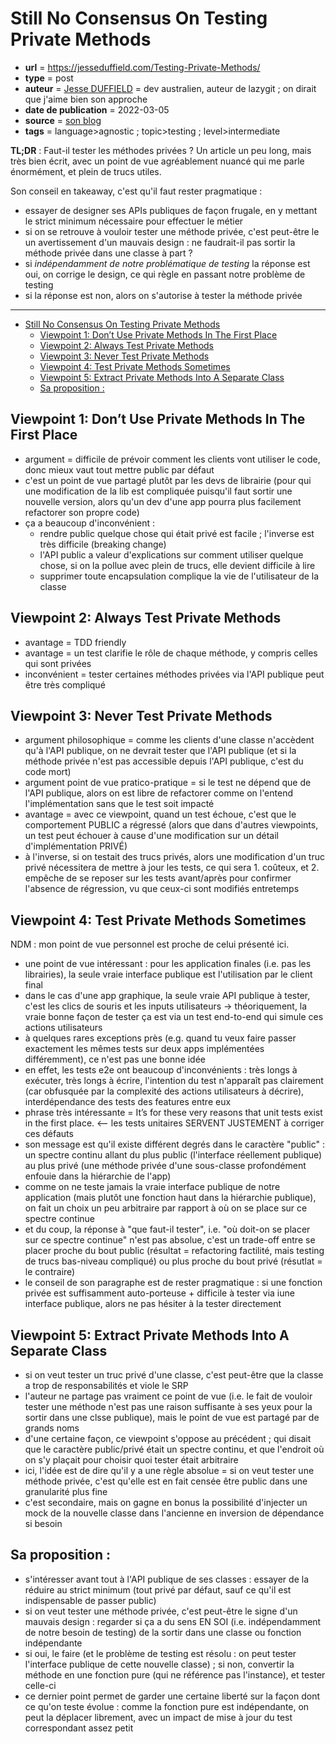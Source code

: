 # Still No Consensus On Testing Private Methods

- **url** = https://jesseduffield.com/Testing-Private-Methods/
- **type** = post
- **auteur** = [Jesse DUFFIELD](https://jesseduffield.com/about/) = dev australien, auteur de lazygit ; on dirait que j'aime bien son approche
- **date de publication** = 2022-03-05
- **source** = [son blog](https://jesseduffield.com/)
- **tags** = language>agnostic ; topic>testing ; level>intermediate


**TL;DR** : Faut-il tester les méthodes privées ? Un article un peu long, mais très bien écrit, avec un point de vue agréablement nuancé qui me parle énormément, et plein de trucs utiles.

Son conseil en takeaway, c'est qu'il faut rester pragmatique :

- essayer de designer ses APIs publiques de façon frugale, en y mettant le strict minimum nécessaire pour effectuer le métier
- si on se retrouve à vouloir tester une méthode privée, c'est peut-être le un avertissement d'un mauvais design : ne faudrait-il pas sortir la méthode privée dans une classe à part ?
- si _indépendamment de notre problématique de testing_ la réponse est oui, on corrige le design, ce qui règle en passant notre problème de testing
- si la réponse est non, alors on s'autorise à tester la méthode privée

----

* [Still No Consensus On Testing Private Methods](#still-no-consensus-on-testing-private-methods)
   * [Viewpoint 1: Don’t Use Private Methods In The First Place](#viewpoint-1-dont-use-private-methods-in-the-first-place)
   * [Viewpoint 2: Always Test Private Methods](#viewpoint-2-always-test-private-methods)
   * [Viewpoint 3: Never Test Private Methods](#viewpoint-3-never-test-private-methods)
   * [Viewpoint 4: Test Private Methods Sometimes](#viewpoint-4-test-private-methods-sometimes)
   * [Viewpoint 5: Extract Private Methods Into A Separate Class](#viewpoint-5-extract-private-methods-into-a-separate-class)
   * [Sa proposition :](#sa-proposition-)


## Viewpoint 1: Don’t Use Private Methods In The First Place

- argument = difficile de prévoir comment les clients vont utiliser le code, donc mieux vaut tout mettre public par défaut
- c'est un point de vue partagé plutôt par les devs de librairie (pour qui une modification de la lib est compliquée puisqu'il faut sortir une nouvelle version, alors qu'un dev d'une app pourra plus facilement refactorer son propre code)
- ça a beaucoup d'inconvénient :
    - rendre public quelque chose qui était privé est facile ; l'inverse est très difficile (breaking change)
    - l'API public a valeur d'explications sur comment utiliser quelque chose, si on la pollue avec plein de trucs, elle devient difficile à lire
    - supprimer toute encapsulation complique la vie de l'utilisateur de la classe

## Viewpoint 2: Always Test Private Methods

- avantage = TDD friendly
- avantage = un test clarifie le rôle de chaque méthode, y compris celles qui sont privées
- inconvénient = tester certaines méthodes privées via l'API publique peut être très compliqué

## Viewpoint 3: Never Test Private Methods

- argument philosophique = comme les clients d'une classe n'accèdent qu'à l'API publique, on ne devrait tester que l'API publique (et si la méthode privée n'est pas accessible depuis l'API publique, c'est du code mort)
- argument point de vue pratico-pratique = si le test ne dépend que de l'API publique, alors on est libre de refactorer comme on l'entend l'implémentation sans que le test soit impacté
- avantage = avec ce viewpoint, quand un test échoue, c'est que le comportement PUBLIC a régressé (alors que dans d'autres viewpoints, un test peut échouer à cause d'une modification sur un détail d'implémentation PRIVÉ)
- à l'inverse, si on testait des trucs privés, alors une modification d'un truc privé nécessitera de mettre à jour les tests, ce qui sera 1. coûteux, et 2. empêche de se reposer sur les tests avant/après pour confirmer l'absence de régression, vu que ceux-ci sont modifiés entretemps

## Viewpoint 4: Test Private Methods Sometimes

NDM : mon point de vue personnel est proche de celui présenté ici.

- une point de vue intéressant : pour les application finales (i.e. pas les librairies), la seule vraie interface publique est l'utilisation par le client final
- dans le cas d'une app graphique, la seule vraie API publique à tester, c'est les clics de souris et les inputs utilisateurs -> théoriquement, la vraie bonne façon de tester ça est via un test end-to-end qui simule ces actions utilisateurs
- à quelques rares exceptions près (e.g. quand tu veux faire passer exactement les mêmes tests sur deux apps implémentées différemment), ce n'est pas une bonne idée
- en effet, les tests e2e ont beaucoup d'inconvénients : très longs à exécuter, très longs à écrire, l'intention du test n'apparaît pas clairement (car obfusquée par la complexité des actions utilisateurs à décrire), interdépendance des tests des features entre eux
- phrase très intéressante = It’s for these very reasons that unit tests exist in the first place.  <-- les tests unitaires SERVENT JUSTEMENT à corriger ces défauts
- son message est qu'il existe différent degrés dans le caractère "public" : un spectre continu allant du plus public (l'interface réellement publique) au plus privé (une méthode privée d'une sous-classe profondément enfouie dans la hiérarchie de l'app)
- comme on ne teste jamais la vraie interface publique de notre application (mais plutôt une fonction haut dans la hiérarchie publique), on fait un choix un peu arbitraire par rapport à où on se place sur ce spectre continue
- et du coup, la réponse à "que faut-il tester", i.e. "où doit-on se placer sur ce spectre continue" n'est pas absolue, c'est un trade-off entre se placer proche du bout public (résultat = refactoring factilité, mais testing de trucs bas-niveau compliqué) ou plus proche du bout privé (résutlat = le contraire)
- le conseil de son paragraphe est de rester pragmatique : si une fonction privée est suffisamment auto-porteuse + difficile à tester via iune interface publique, alors ne pas hésiter à la tester directement

## Viewpoint 5: Extract Private Methods Into A Separate Class

- si on veut tester un truc privé d'une classe, c'est peut-être que la classe a trop de responsabilités et viole le SRP
- l'auteur ne partage pas vraiment ce point de vue (i.e. le fait de vouloir tester une méthode n'est pas une raison suffisante à ses yeux pour la sortir dans une clsse publique), mais le point de vue est partagé par de grands noms
- d'une certaine façon, ce viewpoint s'oppose au précédent ; qui disait que le caractère public/privé était un spectre continu, et que l'endroit où on s'y plaçait pour choisir quoi tester était arbitraire
- ici, l'idée est de dire qu'il y a une règle absolue = si on veut tester une méthode privée, c'est qu'elle est en fait censée être public dans une granularité plus fine
- c'est secondaire, mais on gagne en bonus la possibilité d'injecter un mock de la nouvelle classe dans l'ancienne en inversion de dépendance si besoin

## Sa proposition :

- s'intéresser avant tout à l'API publique de ses classes : essayer de la réduire au strict minimum (tout privé par défaut, sauf ce qu'il est indispensable de passer public)
- si on veut tester une méthode privée, c'est peut-être le signe d'un mauvais design : regarder si ça a du sens EN SOI (i.e. indépendamment de notre besoin de testing) de la sortir dans une classe ou fonction indépendante
- si oui, le faire (et le problème de testing est résolu : on peut tester l'interface publique de cette nouvelle classe) ; si non, convertir la méthode en une fonction pure (qui ne référence pas l'instance), et tester celle-ci
- ce dernier point permet de garder une certaine liberté sur la façon dont ce qu'on teste évolue : comme la fonction pure est indépendante, on peut la déplacer librement, avec un impact de mise à jour du test correspondant assez petit
